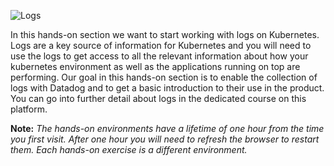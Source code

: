 ![Logs](/technovangelist/scenarios/k8s3-logs/assets/logs.png)

In this hands-on section we want to start working with logs on Kubernetes. Logs are a key source of information for Kubernetes and you will need to use the logs to get access to all the relevant information about how your kubernetes environment as well as the applications running on top are performing. Our goal in this hands-on section is to enable the collection of logs with Datadog and to get a basic introduction to their use in the product. You can go into further detail about logs in the dedicated course on this platform.

**Note:** *The hands-on environments have a lifetime of one hour from the time you first visit. After one hour you will need to refresh the browser to restart them. Each hands-on exercise is a different environment.*